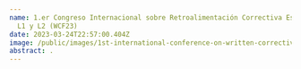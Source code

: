 ```yaml
---
name: 1.er Congreso Internacional sobre Retroalimentación Correctiva Escrita en
  L1 y L2 (WCF23)
date: 2023-03-24T22:57:00.404Z
image: /public/images/1st-international-conference-on-written-corrective-feedback-in-l1-and-l2-wcf23-.png
abstract: .
---
```

